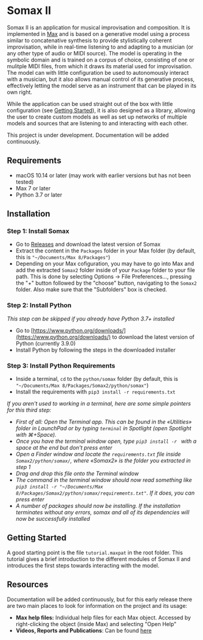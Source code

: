 # Somax II
Somax II is an application for musical improvisation and composition. It is implemented in [Max](https://cycling74.com/products/max/) and is based on a generative model using a process similar to concatenative synthesis to provide stylistically coherent improvisation, while in real-time listening to and adapting to a musician (or any other type of audio or MIDI source). The model is operating in the symbolic domain and is trained on a corpus of choice, consisting of one or mulitple MIDI files, from which it draws its material used for improvisation. The model can with little configuration be used to autonomously interact with a musician, but it also allows manual control of its generative process, effectively letting the model serve as an instrument that can be played in its own right.

While the application can be used straight out of the box with little configuration (see [Getting Started](##Getting-started)), it is also designed as a library, allowing the user to create custom models as well as set up networks of multiple models and sources that are listening to and interacting with each other.

This project is under development. Documentation will be added continuously.


## Requirements

* macOS 10.14 or later (may work with earlier versions but has not been tested)
* Max 7 or later
* Python 3.7 or later

## Installation

### Step 1: Install Somax
* Go to [Releases](https://github.com/DYCI2/Somax2/releases) and download the latest version of Somax
* Extract the content in the `Packages` folder in your Max folder (by default, this is `"~/Documents/Max 8/Packages"`)
* Depending on your Max cofiguration, you may have to go into Max and add the extracted `Somax2` folder inside of your `Package` folder to your file path. This is done by selecting Options -> File Preferences..., pressing the "+" button followed by the "choose" button, navigating to the `Somax2` folder. Also make sure that the "Subfolders" box is checked.

### Step 2: Install Python
*This step can be skipped if you already have Python 3.7+ installed*
* Go to [https://www.python.org/downloads/](https://www.python.org/downloads/) to download the latest version of Python (currently 3.9.0)
* Install Python by following the steps in the downloaded installer

### Step 3: Install Python Requirements
* Inside a terminal, `cd` to the `python/somax` folder (by default, this is `"~/Documents/Max 8/Packages/Somax2/python/somax"`)
* Install the requirements with `pip3 install -r requirements.txt`

*If you aren't used to working in a terminal, here are some simple pointers for this third step:* 
* *First of all: Open the Terminal app. This can be found in the «Utilities» folder in LaunchPad or by typing `terminal` in Spotlight (open Spotlight with ⌘+Space).*
* *Once you have the terminal window open, type `pip3 install -r ` with a space at the end but don't press enter*
* *Open a Finder window and locate the `requirements.txt` file inside `Somax2/python/somax/`, where «Somax2» is the folder you extracted in step 1*
* *Drag and drop this file onto the Terminal window*
* *The command in the terminal window should now read something like `pip3 install -r "~/Documents/Max 8/Packages/Somax2/python/somax/requirements.txt"`. If it does, you can press enter*
* *A number of packages should now be installing. If the installation terminates without any errors, somax and all of its dependencies will now be successfully installed*

## Getting Started
A good starting point is the file `tutorial.maxpat` in the root folder. This tutorial gives a brief introduction to the different modules of Somax II and introduces the first steps towards interacting with the model.

## Resources

Documentation will be added continuously, but for this early release there are two main places to look for information on the project and its usage:
* **Max help files:** Individual help files for each Max object. Accessed by right-clicking the object (inside Max) and selecting "Open Help"
* **Videos, Reports and Publications**: Can be found [here](http://repmus.ircam.fr/somax/home)